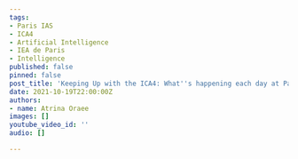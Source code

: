 ```yaml
---
tags:
- Paris IAS
- ICA4
- Artificial Intelligence
- IEA de Paris
- Intelligence
published: false
pinned: false
post_title: 'Keeping Up with the ICA4: What''s happening each day at Paris IAS?'
date: 2021-10-19T22:00:00Z
authors:
- name: Atrina Oraee
images: []
youtube_video_id: ''
audio: []

---
```

